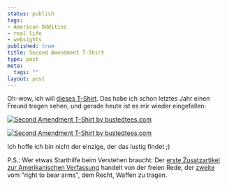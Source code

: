 ```yaml
--- 
status: publish
tags: 
- American Oddities
- real life
- websights
published: true
title: Second Amendment T-Shirt
type: post
meta: 
  tags: ""
layout: post
---
```

Oh-wow, ich will <a href="http://www.bustedtees.com/shirt/secondamendment/female">dieses T-Shirt</a>. Das habe ich schon letztes Jahr einen Freund tragen sehen, und gerade heute ist es mir wieder eingefallen:

<a href="http://www.bustedtees.com/shirt/secondamendment/female"><img src='http://fredericiana.de/uploads/2007/04/secondamendment1.jpg' alt='Second Amendment T-Shirt by bustedtees.com' class="centered" />

<img src='http://fredericiana.de/uploads/2007/04/secondamendment2.jpg' alt='Second Amendment T-Shirt by bustedtees.com' class="centered" /></a>

Ich hoffe ich bin nicht der einzige, der das lustig findet ;)

P.S.: Wer etwas Starthilfe beim Verstehen braucht: Der <a href="http://de.wikipedia.org/wiki/1._Zusatzartikel_zur_Verfassung_der_Vereinigten_Staaten">erste Zusatzartikel zur Amerikanischen Verfassung</a> handelt von der freien Rede, der <a href="http://de.wikipedia.org/wiki/2._Zusatzartikel_zur_Verfassung_der_Vereinigten_Staaten">zweite</a> vom "right to bear arms", dem Recht, Waffen zu tragen.
